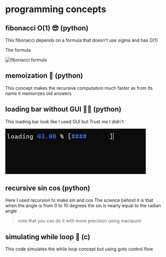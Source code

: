 ﻿# programming concepts

## fibonacci O(1) 😎 (python)
This fibonacci depends on a formula that doesn't use sigma and has O(1)

The formula

 ![fibonacci formula](https://images.saymedia-content.com/.image/c_limit%2Ccs_srgb%2Cq_auto:eco%2Cw_719/MTc2Mjk4NDk3NjY5NDczNDUz/fibonacci-sequence-and-binets-formula.webp)

## memoization 🧠 (python)
This concept makes the recursive computation much faster as from its name it memorizes old answers

## loading bar without GUI 🚀🚀 (python)
This loading bar look like I used GUI but Trust me I didn't

![loading_bar](image.png)

## recursive sin cos  (python)
Here I used recursion to make sin and cos 
The science behind it is that when the angle is from 0 to 10 degrees the sin is nearly equal to the radian angle 

> note that you can do it with more precision using maclaurin


## simulating while loop 🤖 (c)
This code simulates the while loop concept but using goto control flow
